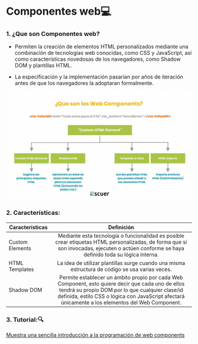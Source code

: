 
# __Componentes web__:computer:

### 1. ¿Que son Componentes web?

- Permiten la creación de elementos HTML personalizados mediante una combinación de tecnologías web conocidas, como CSS y JavaScript, así como características novedosas de los navegadores, como Shadow DOM y plantillas HTML. 

- La especificación y la implementación pasarían por años de iteración antes de que los navegadores la adoptaran formalmente.

![tick](https://github.com/AlexandraRivass/SMX2-M8UF1A1-HistoriaWeb-2011-Componentesweb-Alexandra/blob/main/web-components-1024x595.jpg)

### 2. Características: 

|Características | Definición |
|-------------|:-------------:|
|Custom Elements | Mediante esta tecnología o funcionalidad es posible crear etiquetas HTML personalizadas, de forma que si son invocadas, ejecuten o actúen conforme se haya definido toda su lógica interna. |
|HTML Templates |  La idea de utilizar plantillas surge cuando una misma estructura de código se usa varias veces. |
|Shadow DOM | Permite establecer un ámbito propio por cada Web Component, esto quiere decir que cada uno de ellos tendrá su propio DOM por lo que cualquier clase/id definida, estilo CSS o lógica con JavaScript afectará únicamente a los elementos del Web Component. |

### 3. Tutorial::mag:
[Muestra una sencilla introducción a la programación de web components](https://www.youtube.com/watch?v=6_LrK6Ky78k&t=25s)